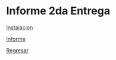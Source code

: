 # Informe 2da Entrega

[Instalacion](instalacion.md)

[Informe](Informe.md)

[Regresar](https://github.com/dbm349/TPFinal-WEB)
